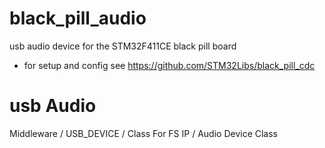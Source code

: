 # black_pill_audio
usb audio device for the STM32F411CE black pill board

* for setup and config see https://github.com/STM32Libs/black_pill_cdc

# usb Audio
Middleware / USB_DEVICE / Class For FS IP / Audio Device Class
